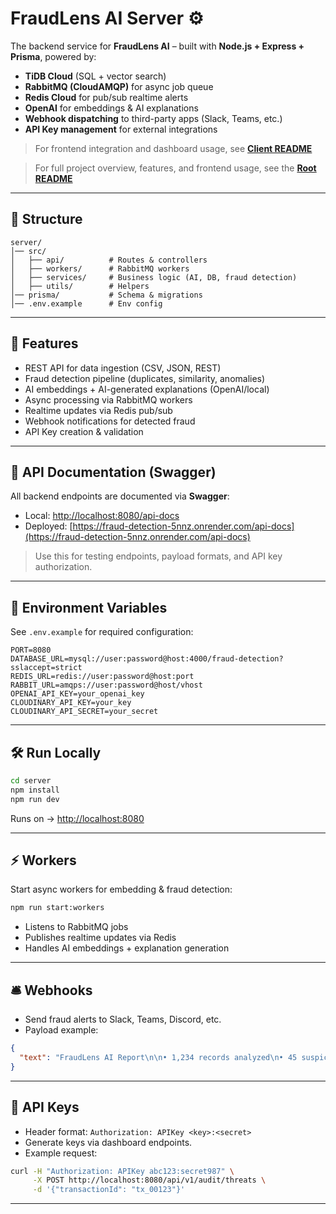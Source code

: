 

# FraudLens AI Server ⚙️  

The backend service for **FraudLens AI** – built with **Node.js + Express + Prisma**, powered by:  
- **TiDB Cloud** (SQL + vector search)  
- **RabbitMQ (CloudAMQP)** for async job queue  
- **Redis Cloud** for pub/sub realtime alerts  
- **OpenAI** for embeddings & AI explanations  
- **Webhook dispatching** to third-party apps (Slack, Teams, etc.)  
- **API Key management** for external integrations  

> For frontend integration and dashboard usage, see **[Client README](../client/README.md)**

> For full project overview, features, and frontend usage, see the **[Root README](../README.md)**

---

## 📂 Structure  
````
server/
│── src/
│   ├── api/          # Routes & controllers
│   ├── workers/      # RabbitMQ workers
│   ├── services/     # Business logic (AI, DB, fraud detection)
│   ├── utils/        # Helpers
│── prisma/           # Schema & migrations
│── .env.example      # Env config

````

---

## 🚀 Features  
- REST API for data ingestion (CSV, JSON, REST)  
- Fraud detection pipeline (duplicates, similarity, anomalies)  
- AI embeddings + AI-generated explanations (OpenAI/local)  
- Async processing via RabbitMQ workers  
- Realtime updates via Redis pub/sub  
- Webhook notifications for detected fraud  
- API Key creation & validation  

---

## 📖 API Documentation (Swagger)

All backend endpoints are documented via **Swagger**:  

- Local: [http://localhost:8080/api-docs](http://localhost:8080/api-docs)  
- Deployed: [https://fraud-detection-5nnz.onrender.com/api-docs](https://fraud-detection-5nnz.onrender.com/api-docs)

> Use this for testing endpoints, payload formats, and API key authorization.

---

## 🔑 Environment Variables  

See `.env.example` for required configuration:  
```env
PORT=8080
DATABASE_URL=mysql://user:password@host:4000/fraud-detection?sslaccept=strict
REDIS_URL=redis://user:password@host:port
RABBIT_URL=amqps://user:password@host/vhost
OPENAI_API_KEY=your_openai_key
CLOUDINARY_API_KEY=your_key
CLOUDINARY_API_SECRET=your_secret
````

---

## 🛠️ Run Locally

```bash
cd server
npm install
npm run dev
```

Runs on → [http://localhost:8080](http://localhost:8080)

---
## ⚡ Workers

Start async workers for embedding & fraud detection:

```bash
npm run start:workers
```

* Listens to RabbitMQ jobs
* Publishes realtime updates via Redis
* Handles AI embeddings + explanation generation

---

## 🛎️ Webhooks

* Send fraud alerts to Slack, Teams, Discord, etc.
* Payload example:

```json
{
  "text": "FraudLens AI Report\n\n• 1,234 records analyzed\n• 45 suspicious transactions flagged (USD $12,345.67)\n\nDetected include: Duplicate Transactions\n\nView full details in FraudLens AI App: https://fraud-detection-fawn.vercel.app/dashboard/threats"
}
```

---

## 🔑 API Keys

* Header format: `Authorization: APIKey <key>:<secret>`
* Generate keys via dashboard endpoints.
* Example request:

```bash
curl -H "Authorization: APIKey abc123:secret987" \
     -X POST http://localhost:8080/api/v1/audit/threats \
     -d '{"transactionId": "tx_00123"}'
```

---

